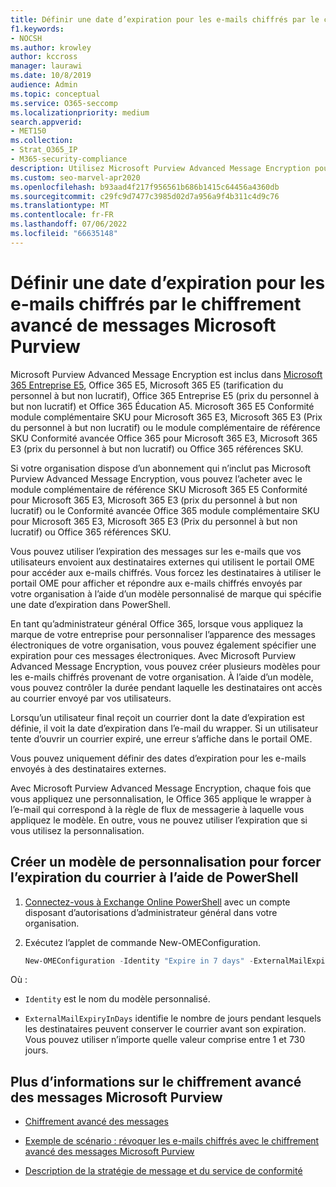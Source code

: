 ```yaml
---
title: Définir une date d’expiration pour les e-mails chiffrés par le chiffrement avancé de messages Microsoft Purview
f1.keywords:
- NOCSH
ms.author: krowley
author: kccross
manager: laurawi
ms.date: 10/8/2019
audience: Admin
ms.topic: conceptual
ms.service: O365-seccomp
ms.localizationpriority: medium
search.appverid:
- MET150
ms.collection:
- Strat_O365_IP
- M365-security-compliance
description: Utilisez Microsoft Purview Advanced Message Encryption pour étendre votre sécurité de messagerie en définissant une date d’expiration sur les e-mails via un modèle personnalisé de marque.
ms.custom: seo-marvel-apr2020
ms.openlocfilehash: b93aad4f217f956561b686b1415c64456a4360db
ms.sourcegitcommit: c29fc9d7477c3985d02d7a956a9f4b311c4d9c76
ms.translationtype: MT
ms.contentlocale: fr-FR
ms.lasthandoff: 07/06/2022
ms.locfileid: "66635148"
---
```

# <a name="set-an-expiration-date-for-email-encrypted-by-microsoft-purview-advanced-message-encryption"></a>Définir une date d’expiration pour les e-mails chiffrés par le chiffrement avancé de messages Microsoft Purview

Microsoft Purview Advanced Message Encryption est inclus dans [Microsoft 365 Entreprise E5](https://www.microsoft.com/microsoft-365/enterprise/home), Office 365 E5, Microsoft 365 E5 (tarification du personnel à but non lucratif), Office 365 Entreprise E5 (prix du personnel à but non lucratif) et Office 365 Éducation A5. Microsoft 365 E5 Conformité module complémentaire SKU pour Microsoft 365 E3, Microsoft 365 E3 (Prix du personnel à but non lucratif) ou le module complémentaire de référence SKU Conformité avancée Office 365 pour Microsoft 365 E3, Microsoft 365 E3 (prix du personnel à but non lucratif) ou Office 365 références SKU.

Si votre organisation dispose d’un abonnement qui n’inclut pas Microsoft Purview Advanced Message Encryption, vous pouvez l’acheter avec le module complémentaire de référence SKU Microsoft 365 E5 Conformité pour Microsoft 365 E3, Microsoft 365 E3 (prix du personnel à but non lucratif) ou le Conformité avancée Office 365 module complémentaire SKU pour Microsoft 365 E3, Microsoft 365 E3 (Prix du personnel à but non lucratif) ou Office 365 références SKU.

Vous pouvez utiliser l’expiration des messages sur les e-mails que vos utilisateurs envoient aux destinataires externes qui utilisent le portail OME pour accéder aux e-mails chiffrés. Vous forcez les destinataires à utiliser le portail OME pour afficher et répondre aux e-mails chiffrés envoyés par votre organisation à l’aide d’un modèle personnalisé de marque qui spécifie une date d’expiration dans PowerShell.

En tant qu’administrateur général Office 365, lorsque vous appliquez la marque de votre entreprise pour personnaliser l’apparence des messages électroniques de votre organisation, vous pouvez également spécifier une expiration pour ces messages électroniques. Avec Microsoft Purview Advanced Message Encryption, vous pouvez créer plusieurs modèles pour les e-mails chiffrés provenant de votre organisation. À l’aide d’un modèle, vous pouvez contrôler la durée pendant laquelle les destinataires ont accès au courrier envoyé par vos utilisateurs.

Lorsqu’un utilisateur final reçoit un courrier dont la date d’expiration est définie, il voit la date d’expiration dans l’e-mail du wrapper. Si un utilisateur tente d’ouvrir un courrier expiré, une erreur s’affiche dans le portail OME.

Vous pouvez uniquement définir des dates d’expiration pour les e-mails envoyés à des destinataires externes.

Avec Microsoft Purview Advanced Message Encryption, chaque fois que vous appliquez une personnalisation, le Office 365 applique le wrapper à l’e-mail qui correspond à la règle de flux de messagerie à laquelle vous appliquez le modèle. En outre, vous ne pouvez utiliser l’expiration que si vous utilisez la personnalisation.

## <a name="create-a-custom-branding-template-to-force-mail-expiration-by-using-powershell"></a>Créer un modèle de personnalisation pour forcer l’expiration du courrier à l’aide de PowerShell

1. [Connectez-vous à Exchange Online PowerShell](/powershell/exchange/connect-to-exchange-online-powershell) avec un compte disposant d’autorisations d’administrateur général dans votre organisation.

2. Exécutez l’applet de commande New-OMEConfiguration.

    ```powershell
    New-OMEConfiguration -Identity "Expire in 7 days" -ExternalMailExpiryInDays 7
    ```

Où :

- `Identity` est le nom du modèle personnalisé.

- `ExternalMailExpiryInDays` identifie le nombre de jours pendant lesquels les destinataires peuvent conserver le courrier avant son expiration. Vous pouvez utiliser n’importe quelle valeur comprise entre 1 et 730 jours.

## <a name="more-information-about-microsoft-purview-advanced-message-encryption"></a>Plus d’informations sur le chiffrement avancé des messages Microsoft Purview

- [Chiffrement avancé des messages](ome-advanced-message-encryption.md)

- [Exemple de scénario : révoquer les e-mails chiffrés avec le chiffrement avancé des messages Microsoft Purview](revoke-ome-encrypted-mail.md)

- [Description de la stratégie de message et du service de conformité](/office365/servicedescriptions/exchange-online-service-description/message-policy-and-compliance)
